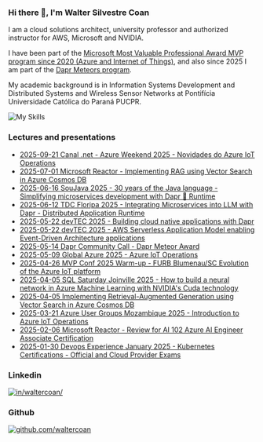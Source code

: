 ### Hi there 👋, I'm Walter Silvestre Coan

I am a cloud solutions architect, university professor and authorized instructor for AWS, Microsoft and NVIDIA.

I have been part of the [Microsoft Most Valuable Professional Award MVP program since 2020 (Azure and Internet of Things)](https://mvp.microsoft.com/pt-BR/MVP/profile/cc41c51c-7042-ea11-a812-000d3a8cc830), and also since 2025 I am part of the [Dapr Meteors program](https://dapr.io/community/program/).

My academic background is in Information Systems Development and Distributed Systems and Wireless Sensor Networks at Pontifícia Universidade Católica do Paraná PUCPR.

![My Skills](https://skillicons.dev/icons?i=azure,aws,java,spring,dotnet,python,js,docker,github,linux,raspberrypi)

### Lectures and presentations

- [2025-09-21 Canal .net - Azure Weekend 2025 - Novidades do Azure IoT Operations](https://www.youtube.com/watch?v=cr5sdlo7RTI)
- [2025-07-01 Microsoft Reactor - Implementing RAG using Vector Search in Azure Cosmos DB](https://github.com/waltercoan/reactor2025-rag-cosmosdb)
- [2025-06-16 SouJava 2025 - 30 years of the Java language - Simplifying microservices development with Dapr 🎩 Runtime](https://github.com/waltercoan/soujava2025-dapr)
- [2025-06-12 TDC Floripa 2025 - Integrating Microservices into LLM with Dapr - Distributed Application Runtime](https://github.com/waltercoan/tdcfloripa2025-dapr-conversation)
- [2025-05-22 devTEC 2025 - Building cloud native applications with Dapr](https://github.com/waltercoan/devtec2025-dapr-cncf-app)
- [2025-05-22 devTEC 2025 - AWS Serverless Application Model enabling Event-Driven Architecture applications](https://github.com/waltercoan/devtec2025-aws-sam-eda)
- [2025-05-14 Dapr Community Call - Dapr Meteor Award](https://www.youtube.com/live/pbla9IjikvM?si=wmloQEMpIq7V73DL)
- [2025-05-09 Global Azure 2025 - Azure IoT Operations](https://www.youtube.com/watch?v=4FqXwTd-hNg)
- [2025-04-26 MVP Conf 2025 Warm-up - FURB Blumenau/SC Evolution of the Azure IoT platform](https://github.com/waltercoan/esquentamvpconf2025-azureiot)
- [2025-04-05 SQL Saturday Joinville 2025 - How to build a neural network in Azure Machine Learning with NVIDIA's Cuda technology](https://github.com/waltercoan/sqlsatjlle2025-azureml-nvidiacuda)
- [2025-04-05 Implementing Retrieval-Augmented Generation using Vector Search in Azure Cosmos DB](https://github.com/waltercoan/sqlsatjlle2025-rag-cosmosdb)
- [2025-03-21 Azure User Groups Mozambique 2025 - Introduction to Azure IoT Operations](https://github.com/waltercoan/azureusermocambique2025-aio)
- [2025-02-06 Microsoft Reactor - Review for AI 102 Azure AI Engineer Associate Certification](https://github.com/waltercoan/reactor2025-ai102)
- [2025-01-30 Devops Experience January 2025 - Kubernetes Certifications - Official and Cloud Provider Exams](https://github.com/waltercoan/devopsexp2025-cloudprofcertification)

### Linkedin

[![in/waltercoan/](https://skillicons.dev/icons?i=linkedin)](https://www.linkedin.com/in/waltercoan/)

### Github

[![github.com/waltercoan](https://skillicons.dev/icons?i=github)](https://github.com/waltercoan)
